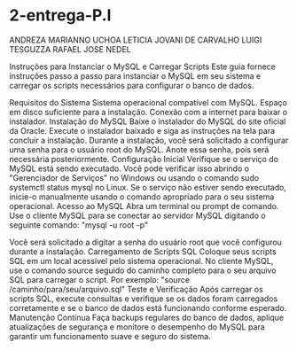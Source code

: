 # 2-entrega-P.I
ANDREZA MARIANNO UCHOA
LETICIA JOVANI DE CARVALHO
LUIGI TESGUZZA
RAFAEL JOSE NEDEL

Instruções para Instanciar o MySQL e Carregar Scripts
Este guia fornece instruções passo a passo para instanciar o MySQL em seu sistema e carregar os scripts necessários para configurar o banco de dados.

Requisitos do Sistema
Sistema operacional compatível com MySQL.
Espaço em disco suficiente para a instalação.
Conexão com a internet para baixar o instalador.
Instalação do MySQL
Baixe o instalador do MySQL do site oficial da Oracle.
Execute o instalador baixado e siga as instruções na tela para concluir a instalação.
Durante a instalação, você será solicitado a configurar uma senha para o usuário root do MySQL. Anote essa senha, pois será necessária posteriormente.
Configuração Inicial
Verifique se o serviço do MySQL está sendo executado. Você pode verificar isso abrindo o "Gerenciador de Serviços" no Windows ou usando o comando sudo systemctl status mysql no Linux.
Se o serviço não estiver sendo executado, inicie-o manualmente usando o comando apropriado para o seu sistema operacional.
Acesso ao MySQL
Abra um terminal ou prompt de comando.
Use o cliente MySQL para se conectar ao servidor MySQL digitando o seguinte comando:
"mysql -u root -p"

Você será solicitado a digitar a senha do usuário root que você configurou durante a instalação.
Carregamento de Scripts SQL
Coloque seus scripts SQL em um local acessível pelo sistema operacional.
No cliente MySQL, use o comando source seguido do caminho completo para o seu arquivo SQL para carregar o script. Por exemplo:
"source /caminho/para/seu/arquivo.sql"
Teste e Verificação
Após carregar os scripts SQL, execute consultas e verifique se os dados foram carregados corretamente e se o banco de dados está funcionando conforme esperado.
Manutenção Contínua
Faça backups regulares do banco de dados, aplique atualizações de segurança e monitore o desempenho do MySQL para garantir um funcionamento suave e seguro do sistema.
